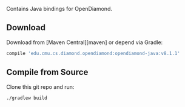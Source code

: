 Contains Java bindings for OpenDiamond.

## Download

Download from [Maven Central][maven] or depend via Gradle:

```gradle
compile 'edu.cmu.cs.diamond.opendiamond:opendiamond-java:v8.1.1'
```


## Compile from Source

Clone this git repo and run:
```
./gradlew build
```
